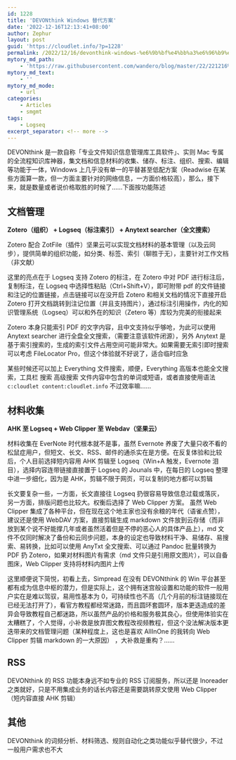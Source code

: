 ```yaml
---
id: 1228
title: 'DEVONthink Windows 替代方案'
date: '2022-12-16T12:13:41+08:00'
author: Zephur
layout: post
guid: 'https://cloudlet.info/?p=1228'
permalink: /2022/12/16/devonthink-windows-%e6%9b%bf%e4%bb%a3%e6%96%b9%e6%a1%88/
mytory_md_path:
    - 'https://raw.githubusercontent.com/wandero/blog/master/22/221216%20DEVONthink%20Windows%20%E6%9B%BF%E4%BB%A3%E6%96%B9%E6%A1%88.md'
mytory_md_text:
    - ''
mytory_md_mode:
    - url
categories:
    - Articles
    - smgmt
tags:
    - Logseq
excerpt_separator: <!-- more -->
---
```


DEVONthink 是一款自称「专业文件知识信息管理库工具软件」、实则 Mac 专属的全流程知识库神器，集文档和信息材料的收集、储存、标注、组织、搜索、编辑等功能于一体，Windows 上几乎没有单一的平替甚至低配方案（Readwise 在某些方面算一款，但一方面主要针对的网络信息，一方面价格较高），那么，接下来，就是数量或者说价格取胜的时候了……下面按功能陈述

<!-- more -->

## 文档管理

**Zotero（组织） + Logseq（标注索引） + Anytext searcher（全文搜索）**

Zotero 配合 ZotFile（插件）坚果云可以实现文档材料的基本管理（以及云同步），提供简单的组织功能，如分类、标签、索引（聊胜于无），主要针对工作文档（非文献）

这里的亮点在于 Logseq 支持 Zotero 的标注，在 Zotero 中对 PDF 进行标注后，复制标注，在 Logseq 中选择性粘贴（Ctrl+Shift+V），即可附带 pdf 的文件链接和注记的位置链接，点击链接可以在没开启 Zotero 和相关文档的情况下直接开启 Zotero 打开文档跳转到注记位置（并且支持图片），通过标注引用操作，内化的知识管理系统（Logseq）可以和外在的知识（Zetero 等）库较为完美的衔接起来

Zotero 本身只能索引 PDF 的文字内容，且中文支持似乎够呛，为此可以使用 Anytext searcher 进行全盘全文搜索，（需要注意该软件闭源），另外 Anytext 是基于索引搜索的，生成的索引文件占用空间可能非常大。如果需要无索引即时搜索可以考虑 FileLocator Pro，但这个体验就不好说了，适合临时应急

某些时候还可以加上 Everything 文件搜索，顺便，Everything 高版本也能全文搜索，工具栏 搜索 高级搜索 文件内容中包含的单词或短语，或者直接使用语法 `c:cloudlet content:cloudlet.info` 不过效率嘛……

## 材料收集

**AHK 至 Logseq + Web Clipper 至 Webdav（坚果云）**

材料收集在 EverNote 时代根本就不是事，虽然 Evernote 养废了大量只收不看的松鼠症用户，但短文、长文、RSS、邮件的通杀实在是方便。在反复体验和比较后，个人目前选择短内容用 AHK 剪辑至 Logseq（Win+A 触发，Evernote 泪目），选择内容连带链接直接置于 Logseq 的 Jounals 中，在每日的 Logseq 整理中进一步细化，因为是 AHK，剪辑不限于网页，可以复制的地方都可以剪辑

长文要复杂一些，一方面，长文直接往 Logseq 扔很容易导致信息过载或落灰，另一方面，排版问题也比较大。权衡后选择了 Web Clipper 方案。 虽然 Web Clipper 集成了各种平台，但在现在这个地主家也没有余粮的年代（语雀点赞），建议还是使用 WebDAV 方案，直接剪辑生成 markdown 文件放到云存储（而非放到某个说不好能撑几年或者虽然活着但是不停的恶心人的具体产品上），md 文件不仅同时解决了备份和云同步问题，本身的设定也导致材料干净、易储存、易搜索、易转换，比如可以使用 AnyTxt 全文搜索、可以通过 Pandoc 批量转换为 PDF 扔 Zotero，如果对材料图片有需求（md 文件只是引用原文图片），可以自备图床，Web Clipper 支持将材料内图片上传

这里顺便说下简悦，初看上去，Simpread 在没有 DEVONthink 的 Win 平台甚至都有成为信息中枢的潜力，但是实际上，这个拥有迷宫般设置和功能的软件一般用户实在是难以驾驭，易用性基本为 0，可持续性也不高（几个月前的标注链接现在已经无法打开了），看官方教程都经常迷路，而且圆环套圆环，版本更迭造成的差异会导致教程自己都迷路，所以虽然产品的价格和服务极其良心，但使用体验实在太糟糕了，个人觉得，小补救是放弃图文教程改视频教程，但这个没法解决版本更迭带来的文档管理问题（某种程度上，这也是喜欢 AllInOne 的我转向 Web Clipper 剪辑 markdown 的一大原因） ，大补救是重构？……

## RSS

DEVONthink 的 RSS 功能本身远不如专业的 RSS 订阅服务，所以还是 Inoreader 之类就好，只是不用集成业务的话长内容还是需要跳转原文使用 Web Clipper（短内容直接 AHK 剪辑）

## 其他

DEVONthink 的词频分析、材料筛选、规则自动化之类功能似乎替代很少，不过一般用户需求也不大